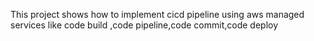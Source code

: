 This project shows how to implement cicd pipeline using aws managed services like code build ,code pipeline,code commit,code deploy